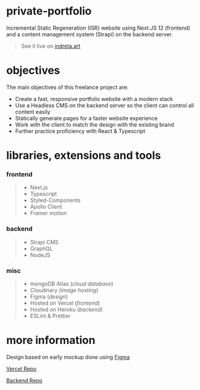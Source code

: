 # private-portfolio

Incremental Static Regeneration (ISR) website using Next.JS 12 (frontend) and a content management system (Strapi) on the backend server.

> See it live on [indreta.art](https://www.indreta.art)

# objectives

The main objectives of this freelance project are:

- Create a fast, responsive portfolio website with a modern stack
- Use a Headless CMS on the backend server so the client can control all content easily
- Statically generate pages for a faster website experience
- Work with the client to match the design with the existing brand
- Further practice proficiency with React & Typescript

# libraries, extensions and tools

### frontend

> - Next.js
> - Typescript
> - Styled-Components
> - Apollo Client
> - Framer motion

### backend

> - Strapi CMS
> - GraphQL
> - NodeJS

### misc

> - mongoDB Atlas (_cloud database_)
> - Cloudinary (_image hosting_)
> - Figma (_design_)
> - Hosted on Vercel (_frontend_)
> - Hosted on Heroku (_backend_)
> - ESLint & Prettier

# more information

Design based on early mockup done using [Figma](https://www.figma.com/file/InPJI6vQ1CIOjx8yJ9ouTb/Indre's-Website?node-id=0%3A1)

[Vercel Repo](https://vercel.com/notstoe/indrebujokaite)

[Backend Repo](https://github.com/notstoe/indrebujokaite_server)

<!-- # how to run locally

To clone and run this application:

### Requirements

- git
- npm

From your command line:

```bash
# Clone this repository
$ git clone git@github.com:notstoe/indrebujokaite.git

# Navigate to the created folder
$ cd indrebujokaite

# Install dependencies
$ npm install

# Run the app
$ npm run dev
```

Open [http://localhost:3000](http://localhost:3000) with your browser to see the result.
<br/></br>
Repeat the same process for the backend server

From your command line:

```bash
# Clone the repository
$ git clone git@github.com:notstoe/indrebujokaite_server.git

# Navigate to the created folder
$ cd indrebujokaite_server

# Install dependencies
$ npm install

# Run the app
$ npm run dev
```

Server will be listening for requests on [http://localhost:1337](http://localhost:1337)

You can run graphQL queries on [http://localhost:1337/graphql](http://localhost:1337/graphql)

Open the link with your browser to see the result. -->
